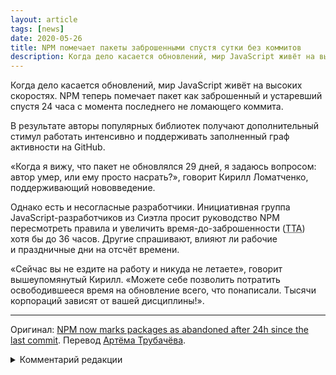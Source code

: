 ```yaml
---
layout: article
tags: [news]
date: 2020-05-26
title: NPM помечает пакеты заброшенными спустя сутки без коммитов
description: Когда дело касается обновлений, мир JavaScript живёт на высоких скоростях. NPM теперь помечает пакет как заброшенный и устаревший спустя 24 часа с момента последнего не ломающего коммита.
---
```


Когда дело касается обновлений, мир JavaScript живёт на высоких скоростях. NPM теперь помечает пакет как заброшенный и устаревший спустя 24 часа с момента последнего не ломающего коммита.

В результате авторы популярных библиотек получают дополнительный стимул работать интенсивно и поддерживать заполненный граф активности на GitHub.

«Когда я вижу, что пакет не обновлялся 29 дней, я задаюсь вопросом: автор умер, или ему просто насрать?», говорит Кирилл Ломатченко, поддерживающий нововведение.

Однако есть и несогласные разработчики. Инициативная группа JavaScript-разработчиков из Сиэтла просит руководство NPM пересмотреть правила и увеличить время-до-заброшенности (<abbr title="Time-to-abandoned">TTA</abbr>) хотя бы до 36 часов. Другие спрашивают, влияют ли рабочие и праздничные дни на отсчёт времени.

«Сейчас вы не ездите на работу и никуда не летаете», говорит вышеупомянутый Кирилл. «Можете себе позволить потратить освободившееся время на обновление всего, что понаписали. Тысячи корпораций зависят от вашей дисциплины!».

---

Оригинал: [NPM now marks packages as abandoned after 24h since the last commit](https://www.theolognion.com/npm-now-marks-packages-as-abandoned-after-24h-since-the-last-commit/). Перевод [Артёма Трубачёва](https://twitter.com/Truuuuuuubachev).

<details>
<summary>Комментарий редакции</summary>

Материал носит исключительно юмористический характер и ничего общего с реальностью не имеет.
</details>
